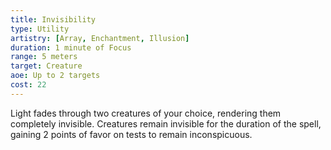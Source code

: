 ```yaml
---
title: Invisibility
type: Utility
artistry: [Array, Enchantment, Illusion]
duration: 1 minute of Focus 
range: 5 meters
target: Creature
aoe: Up to 2 targets
cost: 22
---
```

Light fades through two creatures of your choice, rendering them completely invisible. Creatures remain invisible for the duration of the spell, gaining 2 points of favor on tests to remain inconspicuous.
